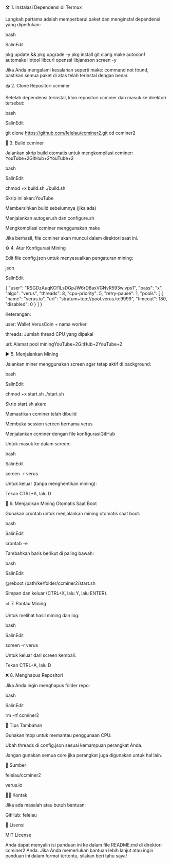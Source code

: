 🛠️ 1. Instalasi Dependensi di Termux

Langkah pertama adalah memperbarui paket dan menginstal dependensi yang diperlukan:​

bash

SalinEdit

pkg update && pkg upgrade -y pkg install git clang make autoconf automake libtool libcurl openssl libjansson screen -y 

Jika Anda mengalami kesalahan seperti make: command not found, pastikan semua paket di atas telah terinstal dengan benar.​

📥 2. Clone Repositori ccminer

Setelah dependensi terinstal, klon repositori ccminer dan masuk ke direktori tersebut:​

bash

SalinEdit

git clone https://github.com/felelau/ccminer2.git cd ccminer2 

🧱 3. Build ccminer

Jalankan skrip build otomatis untuk mengkompilasi ccminer:​YouTube+2GitHub+2YouTube+2

bash

SalinEdit

chmod +x build.sh ./build.sh 

Skrip ini akan:​YouTube

Membersihkan build sebelumnya (jika ada)​

Menjalankan autogen.sh dan configure.sh​

Mengkompilasi ccminer menggunakan make​

Jika berhasil, file ccminer akan muncul dalam direktori saat ini.​

⚙️ 4. Atur Konfigurasi Mining

Edit file config.json untuk menyesuaikan pengaturan mining:​

json

SalinEdit

{ "user": "RSGDzAuqKCf1LsDGpJW6rD8axVGNvR593w.vps1", "pass": "x", "algo": "verus", "threads": 8, "cpu-priority": 5, "retry-pause": 1, "pools": [ { "name": "verus.io", "url": "stratum+tcp://pool.verus.io:9999", "timeout": 180, "disabled": 0 } ] } 

Keterangan:

user: Wallet VerusCoin + nama worker​

threads: Jumlah thread CPU yang dipakai​

url: Alamat pool mining​YouTube+2GitHub+2YouTube+2

▶️ 5. Menjalankan Mining

Jalankan miner menggunakan screen agar tetap aktif di background:​

bash

SalinEdit

chmod +x start.sh ./start.sh 

Skrip start.sh akan:​

Memastikan ccminer telah dibuild​

Membuka session screen bernama verus​

Menjalankan ccminer dengan file konfigurasi​GitHub

Untuk masuk ke dalam screen:

bash

SalinEdit

screen -r verus 

Untuk keluar (tanpa menghentikan mining):

Tekan CTRL+A, lalu D​

🔁 6. Menjadikan Mining Otomatis Saat Boot

Gunakan crontab untuk menjalankan mining otomatis saat boot:​

bash

SalinEdit

crontab -e 

Tambahkan baris berikut di paling bawah:​

bash

SalinEdit

@reboot /path/ke/folder/ccminer2/start.sh 

Simpan dan keluar (CTRL+X, lalu Y, lalu ENTER).​

📊 7. Pantau Mining

Untuk melihat hasil mining dan log:​

bash

SalinEdit

screen -r verus 

Untuk keluar dari screen kembali:​

Tekan CTRL+A, lalu D​

❌ 8. Menghapus Repositori

Jika Anda ingin menghapus folder repo:​

bash

SalinEdit

rm -rf ccminer2 

🧠 Tips Tambahan

Gunakan htop untuk memantau penggunaan CPU.​

Ubah threads di config.json sesuai kemampuan perangkat Anda.​

Jangan gunakan semua core jika perangkat juga digunakan untuk hal lain.​

📎 Sumber

felelau/ccminer2​

verus.io​

🧑‍💻 Kontak

Jika ada masalah atau butuh bantuan:​

GitHub: felelau​

📄 Lisensi

MIT License​

Anda dapat menyalin isi panduan ini ke dalam file README.md di direktori ccminer2 Anda. Jika Anda memerlukan bantuan lebih lanjut atau ingin panduan ini dalam format tertentu, silakan beri tahu saya!​



